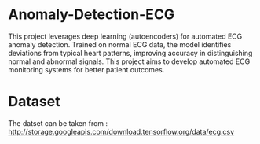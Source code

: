 # Anomaly-Detection-ECG
This project leverages deep learning (autoencoders) for automated ECG anomaly detection. Trained on normal ECG data, the model identifies deviations from typical heart patterns, improving accuracy in distinguishing normal and abnormal signals. This project aims to develop automated ECG monitoring systems for better patient outcomes.

# Dataset 
The datset can be taken from : http://storage.googleapis.com/download.tensorflow.org/data/ecg.csv
